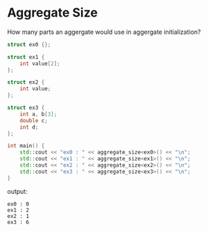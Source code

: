 # Aggregate Size

How many parts an aggergate would use in aggergate initialization?

```cpp
struct ex0 {};

struct ex1 {
    int value[2];
};

struct ex2 {
    int value;
};

struct ex3 {
    int a, b[3];
    double c;
    int d;
};

int main() {
    std::cout << "ex0 : " << aggregate_size<ex0>() << "\n";
    std::cout << "ex1 : " << aggregate_size<ex1>() << "\n";
    std::cout << "ex2 : " << aggregate_size<ex2>() << "\n";
    std::cout << "ex3 : " << aggregate_size<ex3>() << "\n";
}
```

output:
```
ex0 : 0
ex1 : 2
ex2 : 1
ex3 : 6
```